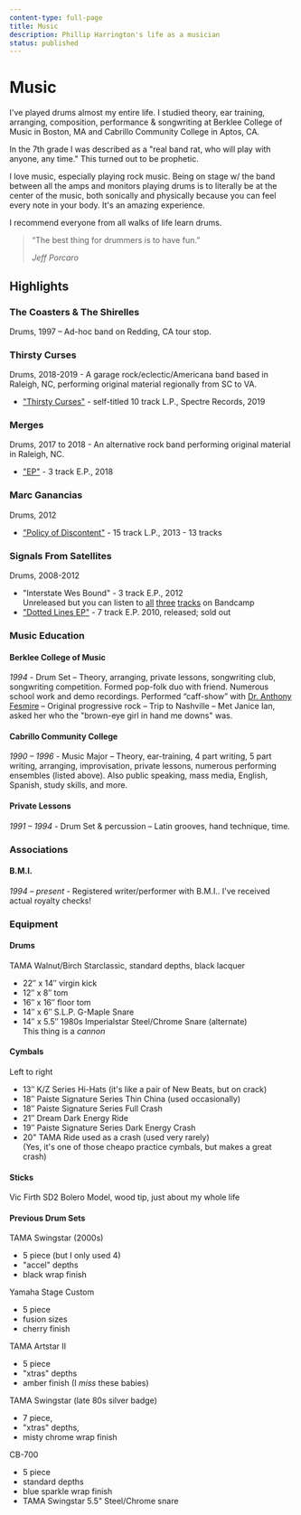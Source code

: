 ```yaml
---
content-type: full-page
title: Music
description: Phillip Harrington's life as a musician
status: published
---
```

# Music

<content-responsive-image src="/img/phillip-harrington-drumming.jpg" alt="Phillip Harrington Drumming w/ Thirsty Curses, Summer 2019" size="full" square></content-responsive-image>

I've played drums almost my entire life. I studied theory, ear training, arranging, composition, performance & songwriting at Berklee College of Music in Boston, MA and Cabrillo Community College in Aptos, CA.

In the 7th grade I was described as a "real band rat, who will play with anyone, any time." This turned out to be prophetic.

I love music, especially playing rock music. Being on stage w/ the band between all the amps and monitors playing drums is to literally be at the center of the music, both sonically and physically because you can feel every note in your body. It's an amazing experience.

I recommend everyone from all walks of life learn drums.

> “The best thing for drummers is to have fun.”
>
> <cite>Jeff Porcaro</cite>

## Highlights

### The Coasters & The Shirelles

Drums, 1997 – Ad-hoc band on Redding, CA tour stop.

### Thirsty Curses

Drums, 2018-2019 - A garage rock/eclectic/Americana band based in Raleigh, NC, performing original material regionally from SC to VA.

* ["Thirsty Curses"](https://amzn.to/3mqi48i) - self-titled 10 track L.P., Spectre Records, 2019

### Merges

Drums, 2017 to 2018 - An alternative rock band performing original material in Raleigh, NC.

* ["EP"](https://soundcloud.com/mergesband/sets/ep-1) - 3 track E.P., 2018

### Marc Ganancias

Drums, 2012

* ["Policy of Discontent"](https://amzn.to/2Zt1O9M) - 15 track L.P., 2013 - 13 tracks

### Signals From Satellites

Drums, 2008-2012

* "Interstate Wes Bound" - 3 track E.P., 2012<br>Unreleased but you can listen to [all](https://signalsfromsatellites.bandcamp.com/track/state-lines) [three](https://signalsfromsatellites.bandcamp.com/track/midnight-motion) [tracks](https://signalsfromsatellites.bandcamp.com/track/on-display) on Bandcamp
* ["Dotted Lines EP"](https://signalsfromsatellites.bandcamp.com/album/dotted-lines-ep) - 7 track E.P. 2010, released; sold out

### Music Education

#### Berklee College of Music

*1994* - Drum Set – Theory, arranging, private lessons, songwriting club, songwriting competition. Formed pop-folk duo with friend. Numerous school work and demo recordings. Performed “caff-show” with [Dr. Anthony Fesmire](http://www.anthonyfesmire.com/) – Original progressive rock – Trip to Nashville – Met Janice Ian, asked her who the "brown-eye girl in hand me downs" was.

#### Cabrillo Community College

*1990 – 1996* - Music Major – Theory, ear-training, 4 part writing, 5 part writing, arranging, improvisation, private lessons, numerous performing ensembles (listed above). Also public speaking, mass media, English, Spanish, study skills, and more.

#### Private Lessons

*1991 – 1994* - Drum Set & percussion – Latin grooves, hand technique, time.

### Associations

#### B.M.I.

*1994 – present* - Registered writer/performer with B.M.I.. I've received actual royalty checks!

### Equipment

#### Drums

TAMA Walnut/Birch Starclassic, standard depths, black lacquer

* 22″ x 14″ virgin kick
* 12″ x 8″ tom
* 16″ x 16″ floor tom
* 14″ x 6″ S.L.P. G-Maple Snare
* 14″ x 5.5″ 1980s Imperialstar Steel/Chrome Snare (alternate)<br>This thing is a *cannon*

#### Cymbals

Left to right

* 13″ K/Z Series Hi-Hats (it's like a pair of New Beats, but on crack)
* 18″ Paiste Signature Series Thin China (used occasionally)
* 18″ Paiste Signature Series Full Crash
* 21″ Dream Dark Energy Ride
* 19″ Paiste Signature Series Dark Energy Crash
* 20" TAMA Ride used as a crash (used very rarely)<br>(Yes, it's one of those cheapo practice cymbals, but makes a great crash)

#### Sticks

Vic Firth SD2 Bolero Model, wood tip, just about my whole life

#### Previous Drum Sets

TAMA Swingstar (2000s)

* 5 piece (but I only used 4)
* "accel" depths
* black wrap finish

Yamaha Stage Custom

* 5 piece
* fusion sizes
* cherry finish

TAMA Artstar II

* 5 piece
* "xtras" depths
* amber finish (I *miss* these babies)

TAMA Swingstar (late 80s silver badge)

* 7 piece,
* "xtras" depths,
* misty chrome wrap finish

CB-700

* 5 piece
* standard depths
* blue sparkle wrap finish
* TAMA Swingstar 5.5" Steel/Chrome snare

